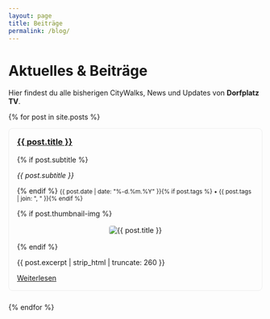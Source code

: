 ```yaml
---
layout: page
title: Beiträge
permalink: /blog/
---
```


# Aktuelles & Beiträge

Hier findest du alle bisherigen CityWalks, News und Updates von **Dorfplatz TV**.

{% for post in site.posts %}
<div style="border:1px solid #eee; border-radius:8px; padding:1rem; margin-bottom:1.5rem; max-width:860px; margin-left:auto; margin-right:auto;">
  <h3 style="margin-top:0;">
    <a href="{{ post.url | relative_url }}">{{ post.title }}</a>
  </h3>
  {% if post.subtitle %}
    <p><em>{{ post.subtitle }}</em></p>
  {% endif %}
  <small>{{ post.date | date: "%-d.%m.%Y" }}{% if post.tags %} • {{ post.tags | join: ", " }}{% endif %}</small>

  {% if post.thumbnail-img %}
    <div style="text-align:center; margin:1rem 0;">
      <img src="{{ post.thumbnail-img }}" alt="{{ post.title }}" style="max-width:100%; border-radius:4px;">
    </div>
  {% endif %}

  <p>{{ post.excerpt | strip_html | truncate: 260 }}</p>
  <a class="btn btn-primary" href="{{ post.url | relative_url }}">Weiterlesen</a>
</div>
{% endfor %}
